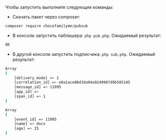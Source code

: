 Чтобы запустить выполните следующие команды:
- Скачать пакет через composer:
```bash
composer require chocofamilyme/pubsub
```
- В консоли запустить паблишера: `php pub.php`.
Ожидаемый результат:
```bash
OK
```
- В другой консоли запустить подписчика: `php sub.php`. 
Ожидаемый результат:
```bash
Array
(
    [delivery_mode] => 2
    [correlation_id] => e8a1ace08d3da94a9249907d9b585145
    [message_id] => 11995
    [app_id] => 
    [span_id] => 1
)

Array
(
    [event_id] => 11995
    [name] => docx
    [age] => 25
)

```


